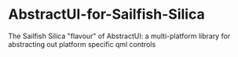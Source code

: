 AbstractUI-for-Sailfish-Silica
==============================

The Sailfish Silica "flavour" of AbstractUI: a multi-platform library for abstracting out platform specific qml controls
